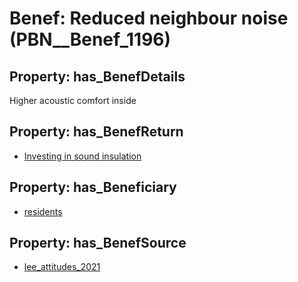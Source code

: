 # Benef: __Reduced neighbour noise__ (PBN__Benef_1196)

## Property: has_BenefDetails

Higher acoustic comfort inside

## Property: has_BenefReturn

* [Investing in sound insulation](../BenefReturn/PBN__BenefReturn_1334)

## Property: has_Beneficiary

* [residents](../Stakeholder/PBN__Stakeholder_59)

## Property: has_BenefSource

* [lee_attitudes_2021](../Article/PBN__Article_247)

